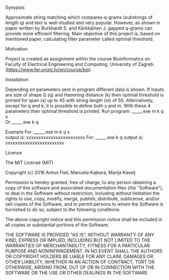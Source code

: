Synopsis

Approximate string matching which compares q-grams (substrings of length q) and text is well-studied and very popular. However, as shown in paper written by Burkhardt S. and Kärkkäinen J. gapped q-grams can provide more efficient filtering. Main objective of this project is, based on mentioned paper, calculating filter parameter called optimal threshold. 

Motivation

Project is created as assignment within the course Bioinformatics on Faculty of Electrical Engineering and Computing, University of Zagreb. (https://www.fer.unizg.hr/en/course/bio)

Installation

Depending on parameters sent in program different data is shown. If inputs are size of shape Q (q) and Hamming distance (k) then optimal threshold is printed for span (s) up to 45 with string length (m) of 50. Alternatively, except for q and k, it is possible to define both s and m. With these 4 parameters their optimal threshold is printed.
Run program:
_____.exe m k q s   
 Or
_____.exe k q

Example
For: 
_____.exe m k q s   
output is: xxxxxxxxxxxxxxxxxxxxxxxx
For:
_____.exe k q
output is: xxxxxxxxxxxxxxxxxxxxxxxx

License

The MIT License (MIT)

Copyright (c) 2016 Antun Flaš, Manuela Kajkara, Marija Kaselj

Permission is hereby granted, free of charge, to any person obtaining a copy
of this software and associated documentation files (the "Software"), to deal
in the Software without restriction, including without limitation the rights
to use, copy, modify, merge, publish, distribute, sublicense, and/or sell
copies of the Software, and to permit persons to whom the Software is
furnished to do so, subject to the following conditions:

The above copyright notice and this permission notice shall be included in all
copies or substantial portions of the Software.

THE SOFTWARE IS PROVIDED "AS IS", WITHOUT WARRANTY OF ANY KIND, EXPRESS OR
IMPLIED, INCLUDING BUT NOT LIMITED TO THE WARRANTIES OF MERCHANTABILITY,
FITNESS FOR A PARTICULAR PURPOSE AND NONINFRINGEMENT. IN NO EVENT SHALL THE
AUTHORS OR COPYRIGHT HOLDERS BE LIABLE FOR ANY CLAIM, DAMAGES OR OTHER
LIABILITY, WHETHER IN AN ACTION OF CONTRACT, TORT OR OTHERWISE, ARISING FROM,
OUT OF OR IN CONNECTION WITH THE SOFTWARE OR THE USE OR OTHER DEALINGS IN THE
SOFTWARE.
